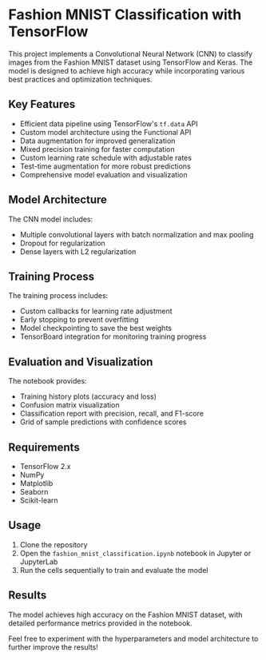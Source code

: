 # Fashion MNIST Classification with TensorFlow

This project implements a Convolutional Neural Network (CNN) to classify images from the Fashion MNIST dataset using TensorFlow and Keras. The model is designed to achieve high accuracy while incorporating various best practices and optimization techniques.

## Key Features

- Efficient data pipeline using TensorFlow's `tf.data` API
- Custom model architecture using the Functional API
- Data augmentation for improved generalization
- Mixed precision training for faster computation
- Custom learning rate schedule with adjustable rates
- Test-time augmentation for more robust predictions
- Comprehensive model evaluation and visualization

## Model Architecture

The CNN model includes:
- Multiple convolutional layers with batch normalization and max pooling
- Dropout for regularization
- Dense layers with L2 regularization

## Training Process

The training process includes:
- Custom callbacks for learning rate adjustment
- Early stopping to prevent overfitting
- Model checkpointing to save the best weights
- TensorBoard integration for monitoring training progress

## Evaluation and Visualization

The notebook provides:
- Training history plots (accuracy and loss)
- Confusion matrix visualization
- Classification report with precision, recall, and F1-score
- Grid of sample predictions with confidence scores

## Requirements

- TensorFlow 2.x
- NumPy
- Matplotlib
- Seaborn
- Scikit-learn

## Usage

1. Clone the repository
2. Open the `fashion_mnist_classification.ipynb` notebook in Jupyter or JupyterLab
3. Run the cells sequentially to train and evaluate the model

## Results

The model achieves high accuracy on the Fashion MNIST dataset, with detailed performance metrics provided in the notebook.

Feel free to experiment with the hyperparameters and model architecture to further improve the results!
